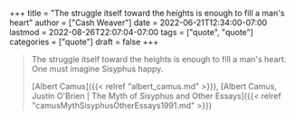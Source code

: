 +++
title = "The struggle itself toward the heights is enough to fill a man's heart"
author = ["Cash Weaver"]
date = 2022-06-21T12:34:00-07:00
lastmod = 2022-08-26T22:07:04-07:00
tags = ["quote", "quote"]
categories = ["quote"]
draft = false
+++

> The struggle itself toward the heights is enough to fill a man's heart. One must imagine Sisyphus happy.
>
> [Albert Camus]({{< relref "albert_camus.md" >}}), [Albert Camus, Justin O'Brien | The Myth of Sisyphus and Other Essays]({{< relref "camusMythSisyphusOtherEssays1991.md" >}})
